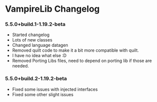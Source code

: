 # VampireLib Changelog

### 5.5.0+build.1-1.19.2-beta

- Started changelog
- Lots of new classes
- Changed language datagen
- Removed quilt code to make it a bit more compatible with quilt.
- I have no idea what else :D
- Removed Porting Libs files, need to depend on porting lib if those are needed.

### 5.5.0+build.2-1.19.2-beta

- Fixed some issues with injected interfaces
- Fixed some other slight issues
